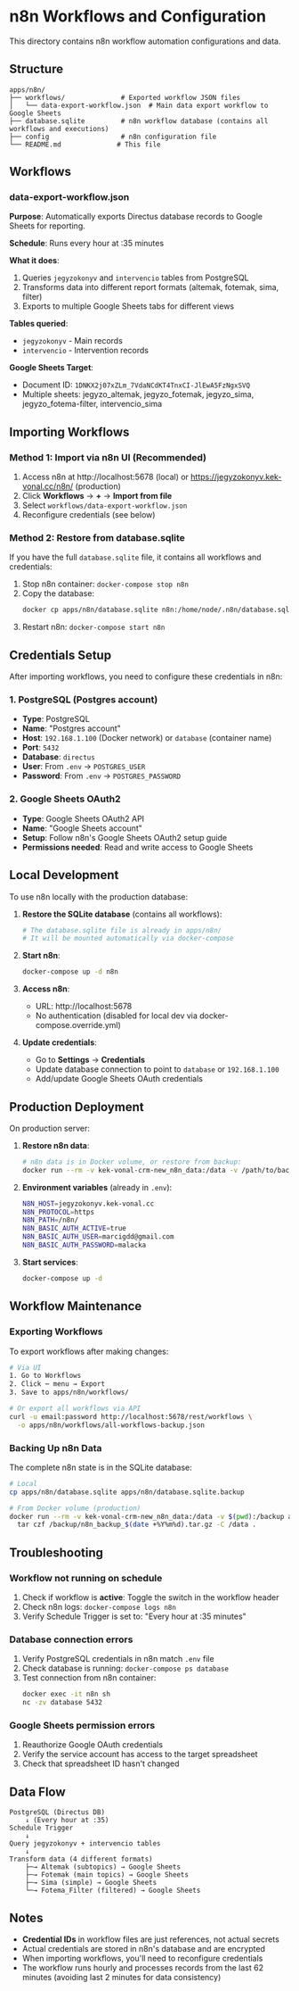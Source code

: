 # n8n Workflows and Configuration

This directory contains n8n workflow automation configurations and data.

## Structure

```
apps/n8n/
├── workflows/              # Exported workflow JSON files
│   └── data-export-workflow.json  # Main data export workflow to Google Sheets
├── database.sqlite         # n8n workflow database (contains all workflows and executions)
├── config                  # n8n configuration file
└── README.md              # This file
```

## Workflows

### data-export-workflow.json

**Purpose**: Automatically exports Directus database records to Google Sheets for reporting.

**Schedule**: Runs every hour at :35 minutes

**What it does**:
1. Queries `jegyzokonyv` and `intervencio` tables from PostgreSQL
2. Transforms data into different report formats (altemak, fotemak, sima, filter)
3. Exports to multiple Google Sheets tabs for different views

**Tables queried**:
- `jegyzokonyv` - Main records
- `intervencio` - Intervention records

**Google Sheets Target**: 
- Document ID: `1DNKX2j07xZLm_7VdaNCdKT4TnxCI-JlEwA5FzNgxSVQ`
- Multiple sheets: jegyzo_altemak, jegyzo_fotemak, jegyzo_sima, jegyzo_fotema-filter, intervencio_sima

## Importing Workflows

### Method 1: Import via n8n UI (Recommended)

1. Access n8n at http://localhost:5678 (local) or https://jegyzokonyv.kek-vonal.cc/n8n/ (production)
2. Click **Workflows** → **+** → **Import from file**
3. Select `workflows/data-export-workflow.json`
4. Reconfigure credentials (see below)

### Method 2: Restore from database.sqlite

If you have the full `database.sqlite` file, it contains all workflows and credentials:

1. Stop n8n container: `docker-compose stop n8n`
2. Copy the database: 
   ```bash
   docker cp apps/n8n/database.sqlite n8n:/home/node/.n8n/database.sqlite
   ```
3. Restart n8n: `docker-compose start n8n`

## Credentials Setup

After importing workflows, you need to configure these credentials in n8n:

### 1. PostgreSQL (Postgres account)

- **Type**: PostgreSQL
- **Name**: "Postgres account"
- **Host**: `192.168.1.100` (Docker network) or `database` (container name)
- **Port**: `5432`
- **Database**: `directus`
- **User**: From `.env` → `POSTGRES_USER`
- **Password**: From `.env` → `POSTGRES_PASSWORD`

### 2. Google Sheets OAuth2

- **Type**: Google Sheets OAuth2 API
- **Name**: "Google Sheets account"
- **Setup**: Follow n8n's Google Sheets OAuth2 setup guide
- **Permissions needed**: Read and write access to Google Sheets

## Local Development

To use n8n locally with the production database:

1. **Restore the SQLite database** (contains all workflows):
   ```bash
   # The database.sqlite file is already in apps/n8n/
   # It will be mounted automatically via docker-compose
   ```

2. **Start n8n**:
   ```bash
   docker-compose up -d n8n
   ```

3. **Access n8n**:
   - URL: http://localhost:5678
   - No authentication (disabled for local dev via docker-compose.override.yml)

4. **Update credentials**:
   - Go to **Settings** → **Credentials**
   - Update database connection to point to `database` or `192.168.1.100`
   - Add/update Google Sheets OAuth credentials

## Production Deployment

On production server:

1. **Restore n8n data**:
   ```bash
   # n8n data is in Docker volume, or restore from backup:
   docker run --rm -v kek-vonal-crm-new_n8n_data:/data -v /path/to/backup:/backup alpine sh -c "cd /data && tar xzf /backup/n8n_backup.tar.gz"
   ```

2. **Environment variables** (already in `.env`):
   ```bash
   N8N_HOST=jegyzokonyv.kek-vonal.cc
   N8N_PROTOCOL=https
   N8N_PATH=/n8n/
   N8N_BASIC_AUTH_ACTIVE=true
   N8N_BASIC_AUTH_USER=marcigdd@gmail.com
   N8N_BASIC_AUTH_PASSWORD=malacka
   ```

3. **Start services**:
   ```bash
   docker-compose up -d
   ```

## Workflow Maintenance

### Exporting Workflows

To export workflows after making changes:

```bash
# Via UI
1. Go to Workflows
2. Click ⋯ menu → Export
3. Save to apps/n8n/workflows/

# Or export all workflows via API
curl -u email:password http://localhost:5678/rest/workflows \
  -o apps/n8n/workflows/all-workflows-backup.json
```

### Backing Up n8n Data

The complete n8n state is in the SQLite database:

```bash
# Local
cp apps/n8n/database.sqlite apps/n8n/database.sqlite.backup

# From Docker volume (production)
docker run --rm -v kek-vonal-crm-new_n8n_data:/data -v $(pwd):/backup alpine \
  tar czf /backup/n8n_backup_$(date +%Y%m%d).tar.gz -C /data .
```

## Troubleshooting

### Workflow not running on schedule

1. Check if workflow is **active**: Toggle the switch in the workflow header
2. Check n8n logs: `docker-compose logs n8n`
3. Verify Schedule Trigger is set to: "Every hour at :35 minutes"

### Database connection errors

1. Verify PostgreSQL credentials in n8n match `.env` file
2. Check database is running: `docker-compose ps database`
3. Test connection from n8n container:
   ```bash
   docker exec -it n8n sh
   nc -zv database 5432
   ```

### Google Sheets permission errors

1. Reauthorize Google OAuth credentials
2. Verify the service account has access to the target spreadsheet
3. Check that spreadsheet ID hasn't changed

## Data Flow

```
PostgreSQL (Directus DB)
    ↓ (Every hour at :35)
Schedule Trigger
    ↓
Query jegyzokonyv + intervencio tables
    ↓
Transform data (4 different formats)
    ├─→ Altemak (subtopics) → Google Sheets
    ├─→ Fotemak (main topics) → Google Sheets
    ├─→ Sima (simple) → Google Sheets
    └─→ Fotema_Filter (filtered) → Google Sheets
```

## Notes

- **Credential IDs** in workflow files are just references, not actual secrets
- Actual credentials are stored in n8n's database and are encrypted
- When importing workflows, you'll need to reconfigure credentials
- The workflow runs hourly and processes records from the last 62 minutes (avoiding last 2 minutes for data consistency)

